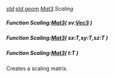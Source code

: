 _[std](../../modules/std/std-module.md):[std.geom](../../modules/std/std-geom.md).[Mat3<T>](../../modules/std/std-geom-mat3.md).Scaling_
##### Function Scaling:[Mat3](../../modules/std/std-geom-mat3.md)<T>( sv:[Vec3](../../modules/std/std-geom-vec3.md)<T> )
##### Function Scaling:[Mat3](../../modules/std/std-geom-mat3.md)<T>( sx:T,sy:T,sz:T )
##### Function Scaling:[Mat3](../../modules/std/std-geom-mat3.md)<T>( t:T )
Creates a scaling matrix.
